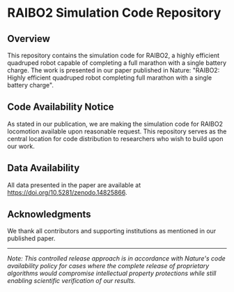 # RAIBO2 Simulation Code Repository

## Overview
This repository contains the simulation code for RAIBO2, a highly efficient quadruped robot capable of completing a full marathon with a single battery charge. The work is presented in our paper published in Nature: "RAIBO2: Highly efficient quadruped robot completing full marathon with a single battery charge".

## Code Availability Notice
As stated in our publication, we are making the simulation code for RAIBO2 locomotion available upon reasonable request. This repository serves as the central location for code distribution to researchers who wish to build upon our work.


## Data Availability
All data presented in the paper are available at https://doi.org/10.5281/zenodo.14825866.


## Acknowledgments
We thank all contributors and supporting institutions as mentioned in our published paper.

---

*Note: This controlled release approach is in accordance with Nature's code availability policy for cases where the complete release of proprietary algorithms would compromise intellectual property protections while still enabling scientific verification of our results.*
